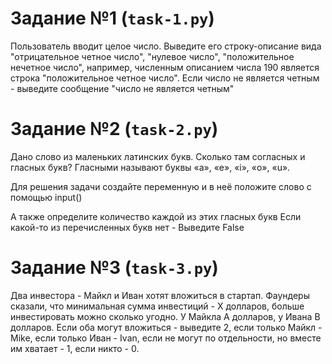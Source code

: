 # Задание №1 (`task-1.py`)

Пользователь вводит целое число. Выведите его строку-описание вида "отрицательное четное число", "нулевое число", "положительное нечетное число", например, численным описанием числа 190 является строка "положительное четное число". Если число не является четным - выведите сообщение "число не является четным"

# Задание №2 (`task-2.py`)

Дано слово из маленьких латинских букв. Сколько там согласных и гласных букв? Гласными называют буквы «a», «e», «i», «o», «u».

Для решения задачи создайте переменную и в неё положите слово с помощью input()

А также определите количество каждой из этих гласных букв Если какой-то из перечисленных букв нет - Выведите False

# Задание №3 (`task-3.py`)

Два инвестора - Майкл и Иван хотят вложиться в стартап. Фаундеры сказали, что минимальная сумма инвестиций - X долларов, больше инвестировать можно сколько угодно. У Майкла A долларов, у Ивана B долларов. Если оба могут вложиться - выведите 2, если только Майкл - Mike, если только Иван - Ivan, если не могут по отдельности, но вместе им хватает - 1, если никто - 0.
